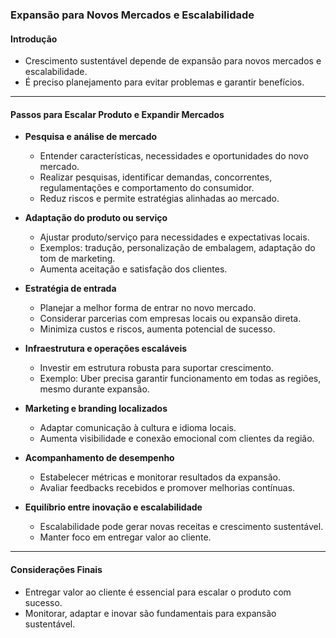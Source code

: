 ### Expansão para Novos Mercados e Escalabilidade

#### Introdução

- Crescimento sustentável depende de expansão para novos mercados e escalabilidade.
- É preciso planejamento para evitar problemas e garantir benefícios.

---

#### Passos para Escalar Produto e Expandir Mercados

- **Pesquisa e análise de mercado**

  - Entender características, necessidades e oportunidades do novo mercado.
  - Realizar pesquisas, identificar demandas, concorrentes, regulamentações e comportamento do consumidor.
  - Reduz riscos e permite estratégias alinhadas ao mercado.

- **Adaptação do produto ou serviço**

  - Ajustar produto/serviço para necessidades e expectativas locais.
  - Exemplos: tradução, personalização de embalagem, adaptação do tom de marketing.
  - Aumenta aceitação e satisfação dos clientes.

- **Estratégia de entrada**

  - Planejar a melhor forma de entrar no novo mercado.
  - Considerar parcerias com empresas locais ou expansão direta.
  - Minimiza custos e riscos, aumenta potencial de sucesso.

- **Infraestrutura e operações escaláveis**

  - Investir em estrutura robusta para suportar crescimento.
  - Exemplo: Uber precisa garantir funcionamento em todas as regiões, mesmo durante expansão.

- **Marketing e branding localizados**

  - Adaptar comunicação à cultura e idioma locais.
  - Aumenta visibilidade e conexão emocional com clientes da região.

- **Acompanhamento de desempenho**

  - Estabelecer métricas e monitorar resultados da expansão.
  - Avaliar feedbacks recebidos e promover melhorias contínuas.

- **Equilíbrio entre inovação e escalabilidade**
  - Escalabilidade pode gerar novas receitas e crescimento sustentável.
  - Manter foco em entregar valor ao cliente.

---

#### Considerações Finais

- Entregar valor ao cliente é essencial para escalar o produto com sucesso.
- Monitorar, adaptar e inovar são fundamentais para expansão sustentável.
